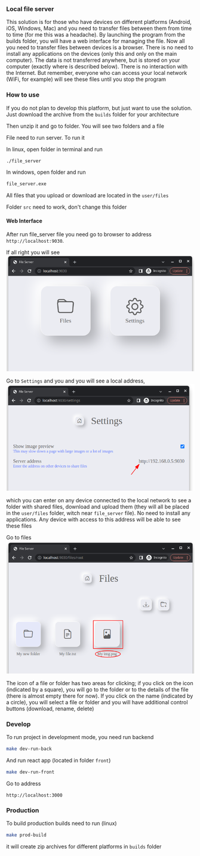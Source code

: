 ### Local file server

This solution is for those who have devices on different platforms (Android, iOS, Windows, Mac) and you need to transfer files between them from time to time (for me this was a headache). By launching the program from the builds folder, you will have a web interface for managing the file. Now all you need to transfer files between devices is a browser. There is no need to install any applications on the devices (only this and only on the main computer). The data is not transferred anywhere, but is stored on your computer (exactly where is described below). There is no interaction with the Internet. But remember, everyone who can access your local network (WiFi, for example) will see these files until you stop the program

### How to use
If you do not plan to develop this platform, but just want to use the solution. Just download the archive from the `builds` folder for your architecture

Then unzip it and go to folder.
You will see two folders and a file

File need to run server. To run it

In linux, open folder in terminal and run
```bash
./file_server
```

In windows, open folder and run
```bash
file_server.exe
```

All files that you upload or download are located in the `user/files`

Folder `src` need to work, don't change this folder

#### Web Interface
After run file_server file you need go to browser to address `http://localhost:9030`. 

If all right you will see
![Alt text](instruction/menu.png?raw=true "Main menu")

Go to `Settings` and you and you will see a local address,
![Alt text](instruction/settings.png?raw=true "Settings")

which you can enter on any device 
connected to the local network to see a folder with shared files, download and upload them (they will all be placed in the `user/files` folder, witch near `file_server` file). 
No need to install any applications. Any device with access to this address will be able 
to see these files

Go to files
![Alt text](instruction/file_item.png?raw=true "File item")

The icon of a file or folder has two areas for clicking; if you click on the icon 
(indicated by a square), you will go to the folder or to the details of the file 
(there is almost empty there for now). If you click on the name (indicated by a circle), 
you will select a file or folder and you will have additional control buttons
(download, rename, delete)


### Develop
To run project in development mode, you need run backend
```bash
make dev-run-back
```

And run react app (located in folder `front`)
```bash
make dev-run-front
```

Go to address
```
http://localhost:3000
```

### Production
To build production builds need to run (linux)
```bash
make prod-build
```

it will create zip archives for different platforms in `builds` folder